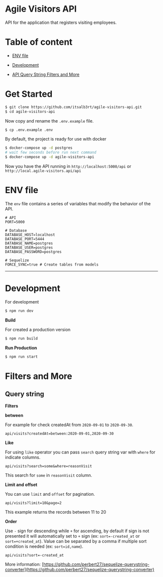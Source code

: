 # Agile Visitors API

API for the application that registers visiting employees.

# Table of content

- [ENV file](#env-file)

- [Development](#development)

- [API Query String Filters and More](#filters-and-more)


# Get Started

```bash
$ git clone https://github.com/itsalb3rt/agile-visitors-api.git
$ cd agile-visitors-api
```

Now copy and rename the `.env.example` file.

```bash
$ cp .env.example .env
```

By default, the project is ready for use with docker

```bash
$ docker-compose up -d postgres
# wait few seconds before run next command
$ docker-compose up -d agile-visitors-api
```

Now you have the API running in `http://localhost:5000/api` or `http://local.agile-visitors.api/api`

# ENV file

The `env` file contains a series of variables that modify the behavior of the API.

```text
# API
PORT=5000 

# Database
DATABASE_HOST=localhost
DATABASE_PORT=5444
DATABASE_NAME=postgres
DATABASE_USER=postgres
DATABASE_PASSWORD=postgres

# Sequelize
FORCE_SYNC=true # Create tables from models
```
---

# Development

For development

```bash
$ npm run dev
```

**Build**

For created a production version
```bash
$ npm run build
```

**Run Production**

```bash
$ npm run start
```

# Filters and More


## Query string

**Filters**

**between**

For example for check createdAt from `2020-09-01` to `2020-09-30`.

```
api/visits?createdAt=between:2020-09-01,2020-09-30
```

**Like**

For using `like` operator you can pass `search` query string var with `where` for indicate columns.

```
api/visits?search=some&where=reasonVisit
```

This search for `some` in `reasonVisit` column.

**Limit and offset**

You can use `limit` and `offset` for pagination.

```
api/visits?limit=10&page=2
```

This example returns the records between 11 to 20

**Order**

Use `-` sign for descending while `+` for ascending, by default if sign is not presented it will automatically set to `+` sign (ex: `sort=-created_at` or `sort=+created_at`). Value can be separated by a comma if multiple sort condition is needed (ex: `sort=id,name`).

```
api/visits?sort=-created_at
```

More information: [https://github.com/perbert27/sequelize-querystring-converter](https://github.com/perbert27/sequelize-querystring-converter)
